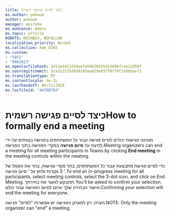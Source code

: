 ```yaml
---
title: כיצד לסיים פגישה רשמית
ms.author: pebaum
author: pebaum
manager: mnirkhe
ms.audience: Admin
ms.topic: article
ROBOTS: NOINDEX, NOFOLLOW
localization_priority: Normal
ms.collection: Adm_O365
ms.custom:
- "5852"
- "9002623"
ms.openlocfilehash: 1d11e4421559aefd50638555d1309bfcae12d50f
ms.sourcegitcommit: 3ca312535d950105ee829e037f0ff8f1ddbbae72
ms.translationtype: MT
ms.contentlocale: he-IL
ms.lasthandoff: 06/11/2020
ms.locfileid: "44708703"
---
```

# <a name="how-to-formally-end-a-meeting"></a><span data-ttu-id="ecd1d-102">כיצד לסיים פגישה רשמית</span><span class="sxs-lookup"><span data-stu-id="ecd1d-102">How to formally end a meeting</span></span>

<span data-ttu-id="ecd1d-103">מארגני פגישות יכולים לסיים פגישה עבור כל המשתתפים בפגישה בצוותים על-ידי לחיצה על **סיום פגישה** בפקדי הפגישה בתוך הפגישה.</span><span class="sxs-lookup"><span data-stu-id="ecd1d-103">Meeting organizers can end a meeting for all meeting participants in Teams by clicking **End meeting** in the meeting controls within the meeting.</span></span>  

<span data-ttu-id="ecd1d-104">כדי לסיים פגישה מתבצעת עבור כל המשתתפים, בחר פקדי פגישות, בחר את הסמל של 3 נקודות ולחץ על ' סיום פגישה '.</span><span class="sxs-lookup"><span data-stu-id="ecd1d-104">To end an in-progress meeting for all participants, select meeting controls, select the 3-dot icon, and click on End Meeting.</span></span> <span data-ttu-id="ecd1d-105">תתבקש לאשר את בחירתך.</span><span class="sxs-lookup"><span data-stu-id="ecd1d-105">You’ll be asked to confirm your selection.</span></span> <span data-ttu-id="ecd1d-106">אישור הבחירה שלך יגרום לסיום הפגישה עבור כולם.</span><span class="sxs-lookup"><span data-stu-id="ecd1d-106">Confirming your selection will end the meeting for everyone.</span></span>

<span data-ttu-id="ecd1d-107">הערה: רק למארגן הפגישה יש אפשרות "לסיים" פגישה.</span><span class="sxs-lookup"><span data-stu-id="ecd1d-107">NOTE: Only the meeting organizer can "end" a meeting.</span></span>